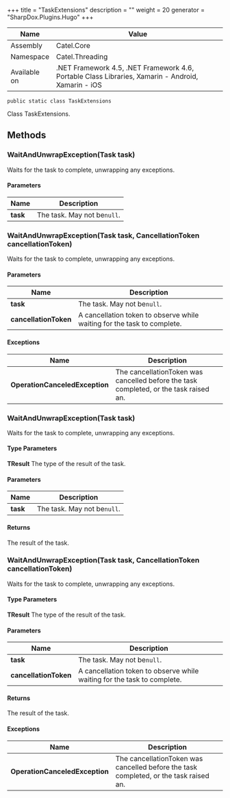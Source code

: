

+++
title = "TaskExtensions" 
description = ""
weight = 20
generator = "SharpDox.Plugins.Hugo"
+++

Name|Value
---|---
Assembly|Catel.Core
Namespace|Catel.Threading
Available on|.NET Framework 4.5, .NET Framework 4.6, Portable Class Libraries, Xamarin - Android, Xamarin - iOS

```
public static class TaskExtensions
```

Class TaskExtensions.

## Methods

### WaitAndUnwrapException(Task task)

Waits for the task to complete, unwrapping any exceptions.

#### Parameters

Name|Description
---|---
**task**|The task. May not be`null`.

### WaitAndUnwrapException(Task task, CancellationToken cancellationToken)

Waits for the task to complete, unwrapping any exceptions.

#### Parameters

Name|Description
---|---
**task**|The task. May not be`null`.
**cancellationToken**|A cancellation token to observe while waiting for the task to complete.

#### Exceptions

Name|Description
---|---
**OperationCanceledException**|The cancellationToken was cancelled before the task completed, or the task raised an.

### WaitAndUnwrapException<TResult>(Task<TResult> task)

Waits for the task to complete, unwrapping any exceptions.

#### Type Parameters

**TResult**
The type of the result of the task.

#### Parameters

Name|Description
---|---
**task**|The task. May not be`null`.

#### Returns

The result of the task.

### WaitAndUnwrapException<TResult>(Task<TResult> task, CancellationToken cancellationToken)

Waits for the task to complete, unwrapping any exceptions.

#### Type Parameters

**TResult**
The type of the result of the task.

#### Parameters

Name|Description
---|---
**task**|The task. May not be`null`.
**cancellationToken**|A cancellation token to observe while waiting for the task to complete.

#### Returns

The result of the task.

#### Exceptions

Name|Description
---|---
**OperationCanceledException**|The cancellationToken was cancelled before the task completed, or the task raised an.

